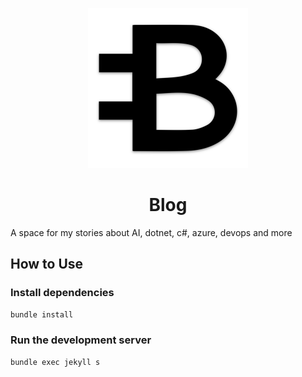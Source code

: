 <p align="center">
  <a href="https://github.com/bitesinbyte/blog">
    <img src="assets/img/favicons/android-chrome-512x512.png" width="256px" />
  </a>
</p>
<h1 align="center">Blog</h1>

A space for my stories about AI, dotnet, c#, azure, devops and more

## How to Use

### Install dependencies

```bash
bundle install
```

### Run the development server

```bash
bundle exec jekyll s
```
